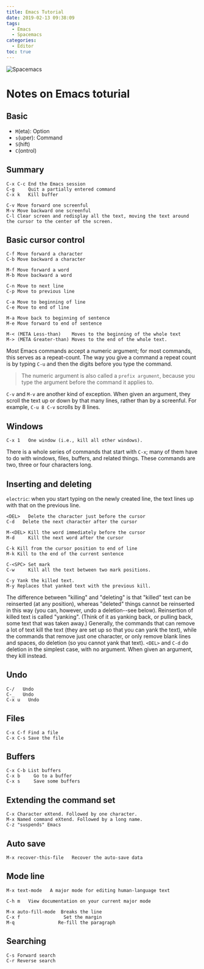 ```yaml
---
title: Emacs Tutorial
date: 2019-02-13 09:38:09
tags:
  - Emacs
  - Spacemacs
categories:
  - Editor
toc: true
---
```

![Spacemacs](http://spacemacs.org/img/screenshots/ss1.png)
<!-- more -->
# Notes on Emacs toturial
## Basic
- `M`(eta): Option
- `s`(uper): Command
- `S`(hift)
- `C`(ontrol)

## Summary
	C-x C-c	End the Emacs session
	C-g		Quit a partially entered command
	C-x k  	Kill buffer

	C-v	Move forward one screenful
	M-v	Move backward one screenful
	C-l	Clear screen and redisplay all the text, moving the text around the cursor to the center of the screen.

## Basic cursor control
	C-f	Move forward a character
	C-b	Move backward a character

	M-f	Move forward a word
	M-b	Move backward a word

	C-n	Move to next line
	C-p	Move to previous line

	C-a	Move to beginning of line
	C-e	Move to end of line

	M-a	Move back to beginning of sentence
	M-e	Move forward to end of sentence

	M-< (META Less-than)   	Moves to the beginning of the whole text
	M-> (META Greater-than)	Moves to the end of the whole text.

Most Emacs commands accept a numeric argument; for most commands, this serves as a repeat-count.  The way you give a command a repeat count is by typing `C-u` and then the digits before you type the command.

> The numeric argument is also called a `prefix argument`, because you type the argument before the command it applies to.

`C-v` and `M-v` are another kind of exception.  When given an argument, they scroll the text up or down by that many lines, rather than by a screenful.  For example, `C-u 8 C-v` scrolls by 8 lines.

## Windows
	C-x 1	One window (i.e., kill all other windows).

There is a whole series of commands that start with `C-x`; many of them have to do with windows, files, buffers, and related things. 
These commands are two, three or four characters long.

## Inserting and deleting
`electric`: when you start typing on the newly created line, the text lines up with that on the previous line.

	<DEL>	Delete the character just before the cursor
	C-d	  Delete the next character after the cursor

	M-<DEL>	Kill the word immediately before the cursor
	M-d		Kill the next word after the cursor

	C-k	Kill from the cursor position to end of line
	M-k	Kill to the end of the current sentence
	
	C-<SPC>	Set mark
	C-w		Kill all the text between two mark positions.

	C-y	Yank the killed text.
	M-y	Replaces that yanked text with the previous kill.

The difference between "killing" and "deleting" is that "killed" text can be reinserted (at any position), whereas "deleted" things cannot be reinserted in this way (you can, however, undo a deletion--see below).
Reinsertion of killed text is called "yanking". (Think of it as yanking back, or pulling back, some text that was taken away.)
Generally, the commands that can remove a lot of text kill the text (they are set up so that you can yank the text), while the commands that remove just one character, or only remove blank lines and spaces, do deletion (so you cannot yank that text). `<DEL>` and `C-d` do deletion in the simplest case, with no argument. When given an argument, they kill instead.

## Undo
	C-/	  Undo
	C-_	  Undo
	C-x u	Undo

## Files
	C-x C-f	Find a file
	C-x C-s	Save the file

## Buffers
	C-x C-b	List buffers
	C-x b	  Go to a buffer
	C-x s	  Save some buffers

## Extending the command set
	C-x	Character eXtend. Followed by one character.
	M-x	Named command eXtend. Followed by a long name.
	C-z	"suspends" Emacs

## Auto save
	M-x recover-this-file	Recover the auto-save data

## Mode line
	M-x text-mode	A major mode for editing human-language text
	
	C-h m	View documentation on your current major mode
	
	M-x auto-fill-mode	Breaks the line
	C-x f				 Set the margin
	M-q				   Re-fill the paragraph

## Searching
	C-s	Forward search
	C-r	Reverse search

